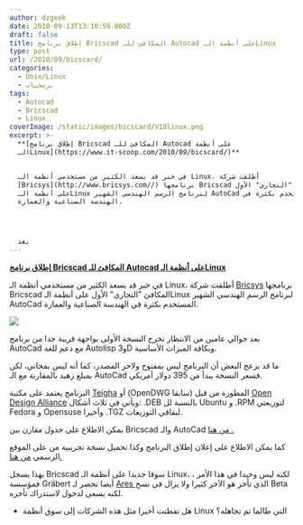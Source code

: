 ```yaml
---
author: dzgeek
date: 2010-09-13T13:10:59.000Z
draft: false
title: إطلاق برنامج Bricscad المكافئ للـ Autocad على أنظمة الـLinux
type: post
url: /2010/09/bicscard/
categories:
  - Unix/Linux
  - برمجيات
tags:
  - Autocad
  - Bricscad
  - Linux
coverImage: /static/images/bicscard/V10linux.png
excerpt: >-
  **[إطلاق برنامج Bricscad المكافئ للـ Autocad على أنظمة
  الـLinux](https://www.it-scoop.com/2010/09/bicscard/)**


  في خبر قد يسعد الكثير من مستخدمي أنظمة الـ Linux، أطلقت شركة
  [Bricsys](http://www.bricsys.com//) برنامجها Bricscad المكافئ "التجاري" الأول
  على أنظمة الـLinux لبرنامج الرسم الهندسي الشهير AutoCad المستخدم بكثرة في
  الهندسة الصناعية والعمارة.




  بعد
---
```

**[إطلاق برنامج Bricscad المكافئ للـ Autocad على أنظمة الـLinux](https://www.it-scoop.com/2010/09/bicscard/)**

في خبر قد يسعد الكثير من مستخدمي أنظمة الـ Linux، أطلقت شركة [Bricsys](http://www.bricsys.com//) برنامجها Bricscad المكافئ "التجاري" الأول على أنظمة الـLinux لبرنامج الرسم الهندسي الشهير AutoCad المستخدم بكثرة في الهندسة الصناعية والعمارة.

![](/static/images/bicscard/V10linux.png)

بعد حوالي عامين من الانتظار تخرج النسخة الأولى بواجهة قريبة جدا من برنامج AutoCad مع دعم للغة Autolisp و3D وبكافة الميزات الأساسية.

ما قد يزعج البعض أن البرنامج ليس بمفتوح ولاحر المصدر، كما أنه ليس بمجاني، لكن بمبلغ زهيد بالمقارنة مع الـ AutoCad فسعر النسخة يبدأ من 395 دولار أمريكي.

البرنامج يعتمد على مكتبة [Teigha](http://www.opendesign.com/the_oda_platform/TD) أو (OpenDWG سابقا) المطورة من قبل [Open Design Alliance](http://en.wikipedia.org/wiki/DWGdirect) ويأتي في ثلاث أشكال: .DEB بالنسبة لل Ubuntu و .RPM لتوزيعتي Fedora و Opensuse وأخيرا .TGZ لبقاقي التوزيعات.

يمكن الاطلاع على جدول مقارن بين Bricscad والـ AutoCad [من هنا .](http://www.bricsys.com/en_INTL/bricscad/comparison.jsp)

كما يمكن الاطلاع على إعلان إطلاق البرنامج وكذا تحميل نسخة تجريبية من على الموقع الرسمي [من هنا.](http://www.bricsys.com)

بهذا يسجل Bricscad سوقا جديدا على أنظمة الـ Linux، لكنه ليس وحيدا في هذا الأمر ، فمؤسسة Gräbert أيضا تحضر لـ [Ares ](http://new.graebert.com/index.php)الذي تأخر هو الآخر كثيرا ولا يزال في نسخ Beta لكنه يسعى لدخول لاستدراك تأخره.

-   هل تفطنت أخيرا مثل هذه الشركات إلى سوق أنظمة Linux التي طالما تم تجاهله؟
